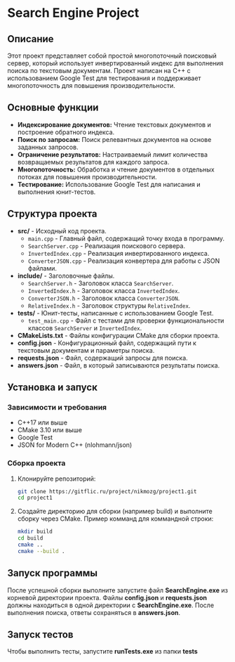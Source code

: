 # Search Engine Project

## Описание

Этот проект представляет собой простой многопоточный поисковый сервер, который использует инвертированный индекс для выполнения поиска по текстовым документам. Проект написан на C++ с использованием Google Test для тестирования и поддерживает многопоточность для повышения производительности.

## Основные функции

- **Индексирование документов:** Чтение текстовых документов и построение обратного индекса.
- **Поиск по запросам:** Поиск релевантных документов на основе заданных запросов.
- **Ограничение результатов:** Настраиваемый лимит количества возвращаемых результатов для каждого запроса.
- **Многопоточность:** Обработка и чтение документов в отдельных потоках для повышения производительности.
- **Тестирование:** Использование Google Test для написания и выполнения юнит-тестов.

## Структура проекта

- **src/** - Исходный код проекта.
  - `main.cpp` - Главный файл, содержащий точку входа в программу.
  - `SearchServer.cpp` - Реализация поискового сервера.
  - `InvertedIndex.cpp` - Реализация инвертированного индекса.
  - `ConverterJSON.cpp` - Реализация конвертера для работы с JSON файлами.
- **include/** - Заголовочные файлы.
  - `SearchServer.h` - Заголовок класса `SearchServer`.
  - `InvertedIndex.h` - Заголовок класса `InvertedIndex`.
  - `ConverterJSON.h` - Заголовок класса `ConverterJSON`.
  - `RelativeIndex.h` - Заголовок структуры `RelativeIndex`.
- **tests/** - Юнит-тесты, написанные с использованием Google Test.
  - `test_main.cpp` - Файл с тестами для проверки функциональности классов `SearchServer` и `InvertedIndex`.
- **CMakeLists.txt** - Файлы конфигурации CMake для сборки проекта.
- **config.json** - Конфигурационный файл, содержащий пути к текстовым документам и параметры поиска.
- **requests.json** - Файл, содержащий запросы для поиска.
- **answers.json** - Файл, в который записываются результаты поиска.

## Установка и запуск

### Зависимости и требования

- C++17 или выше
- CMake 3.10 или выше
- Google Test
- JSON for Modern C++ (nlohmann/json)

### Сборка проекта

1. Клонируйте репозиторий:
   ```bash
   git clone https://gitflic.ru/project/nikmozg/project1.git
   cd project1
   ```
2. Создайте директорию для сборки (например build) и выполните сборку через CMake. Пример комманд для коммандной строки:
   ```bash
   mkdir build
   cd build
   cmake ..
   cmake --build .
   ```

## Запуск программы

После успешной сборки выполните запустите файл **SearchEngine.exe** из корневой директории проекта. Файлы **config.json** и **requests.json** должны находиться в одной директории с **SearchEngine.exe**.
После выполнения поиска, ответы сохраняться в **answers.json**.

## Запуск тестов

Чтобы выполнить тесты, запустите **runTests.exe** из папки **tests**

